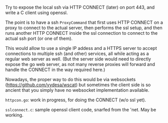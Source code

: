 Try to expose the local ssh via HTTP CONNECT (later)
on port 443, and write a C client using openssl.

The point is to have a ssh `ProxyCommand` that first
uses HTTP CONNECT on a proxy to connect to the actual
server, then performs the ssl setup, and then runs
another HTTP CONNECT inside the ssl connection to
connect to the actual ssh port (or one of them).

This would allow to use a single IP addess and a
HTTPS server to accept connections to multiple
ssh (and other) services, all while acting as
a regular web server as well. (But the server
side would need to directly expose the go web
server, as not many reverse proxies will forward
and handle the CONNECT in the way required here.)

Nowadays, the proper way to do this would be
via websockets (https://github.com/yydesa/wscat)
but sometimes the client side is so ancient that
you simply have no websocket implementation available.

`httpcon.go`: work in progress, for doing the CONNECT
(w/o ssl yet).

`sslconnect.c`: sample openssl client code, snarfed from the 'net.
May be working.
